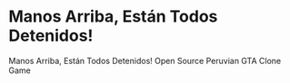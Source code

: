 # Manos Arriba, Están Todos Detenidos!
Manos Arriba, Están Todos Detenidos! Open Source Peruvian GTA Clone Game
